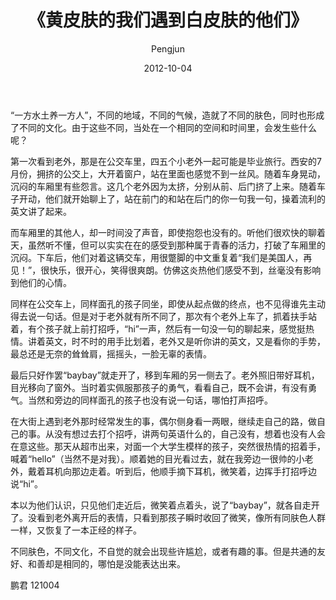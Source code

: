 ﻿---
layout: post
title: '《黄皮肤的我们遇到白皮肤的他们》'
date: 2012-10-04
author: Pengjun
tags: 所感所思
---
“一方水土养一方人”，不同的地域，不同的气候，造就了不同的肤色，同时也形成了不同的文化。由于这些不同，当处在一个相同的空间和时间里，会发生些什么呢？ 
 
第一次看到老外，那是在公交车里，四五个小老外一起可能是毕业旅行。西安的7月份，拥挤的公交上，大开着窗户，站在里面也感觉不到一丝风。随着车身晃动，沉闷的车厢里有些怨言。这几个老外因为太挤，分别从前、后门挤了上来。随着车子开动，他们就开始聊上了，站在前门的和站在后门的你一句我一句，操着流利的英文讲了起来。

而车厢里的其他人，却一时间没了声音，即使抱怨也没有的。听他们很欢快的聊着天，虽然听不懂，但可以实实在在的感受到那种属于青春的活力，打破了车厢里的沉闷。下车后，他们对着这辆交车，用很蹩脚的中文重复着“我们是美国人，再见！”，很快乐，很开心，笑得很爽朗。仿佛这炎热他们感受不到，丝毫没有影响到他们的心情。
 
同样在公交车上，同样面孔的孩子同坐，即使从起点做的终点，也不见得谁先主动得去说一句话。但是对于老外就有所不同了，那次有个老外上车了，抓着扶手站着，有个孩子就上前打招呼，“hi”一声，然后有一句没一句的聊起来，感觉挺热情。讲着英文，时不时的用手比划着，老外又是听你讲的英文，又是看你的手势，最总还是无奈的耸耸肩，摇摇头，一脸无辜的表情。

最后只好作罢“baybay”就走开了，移到车厢的另一侧去了。老外照旧带好耳机，目光移向了窗外。当时着实佩服那孩子的勇气，看看自己，既不会讲，有没有勇气。当然和旁边的同样面孔的孩子也没有说一句话，哪怕打声招呼。
 
在大街上遇到老外那时经常发生的事，偶尔侧身看一两眼，继续走自己的路，做自己的事。从没有想过去打个招呼，讲两句英语什么的，自己没有，想着也没有人会在意这些。那天从超市出来，对面一个大学生模样的孩子，突然很热情的招着手，喊着“hello”（当然不是对我）。顺着她的目光看过去，就在我旁边一很帅的小老外，戴着耳机向那边走着。听到后，他顺手摘下耳机，微笑着，边挥手打招呼边说“hi”。

本以为他们认识，只见他们走近后，微笑着点着头，说了“baybay”，就各自走开了。没看到老外离开后的表情，只看到那孩子瞬时收回了微笑，像所有同肤色人群一样，又恢复了一本正经的样子。
 
不同肤色，不同文化，不自觉的就会出现些许尴尬，或者有趣的事。但是共通的友好、和善却是相同的，哪怕是没能表达出来。
 
鹏君
121004